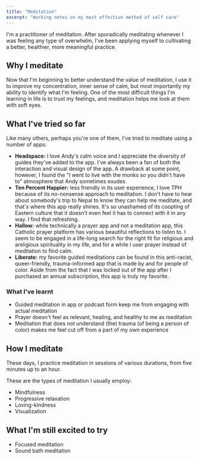 ```yaml
---
title: "Meditation"
excerpt: "Working notes on my most effective method of self care"
---
```

I'm a practitioner of meditation. After sporadically meditating whenever I was feeling any type of overwhelm, I've been applying myself to cultivating a better, healthier, more meaningful practice.

## Why I meditate
Now that I'm beginning to better understand the value of meditation, I use it to improve my concentration, inner sense of calm, but most importantly my ability to identify what I'm feeling. One of the most difficult things I'm learning in life is to trust my feelings, and meditation helps me look at them with soft eyes.

## What I've tried so far
Like many others, perhaps you're one of them, I've tried to meditate using a number of apps:
- **Headspace:** I love Andy's calm voice and I appreciate the diversity of guides they've added to the app. I've always been a fan of both the interaction and visual design of the app. A drawback at some point, however, I found the "I went to live with the monks so you didn't have to" atmosphere that Andy sometimes exudes
- **Ten Percent Happier:** less friendly in its user experience, I love TPH because of its no-nonsense approach to meditation. I don't have to hear about somebody's trip to Nepal to know they can help me meditate, and that's where this app really shines. It's so unashamed of its coopting of Eastern culture that it doesn't even feel it has to connect with it in any way. I find that refreshing. 
- **Hallow:** while technically a prayer app and not a meditation app, this Catholic prayer platform has various beautiful reflections to listen to. I seem to be engaged in a life-long search for the right fit for religious and areligious spirituality in my life, and for a while I user prayer instead of meditation to find calm.
- **Liberate:** my favorite guided meditations can be found in this anti-racist, queer-friendly, trauma-informed app that is made by and for people of color. Aside from the fact that I was locked out of the app after I purchased an annual subscription, this app is truly my favorite.

### What I've learnt
- Guided meditation in app or podcast form keep me from engaging with actual meditation
- Prayer doesn't feel as relevant, healing, and healthy to me as meditation
- Meditation that does not understand (the) trauma (of being a person of color) makes me feel cut off from a part of my own experience

## How I meditate
These days, I practice meditation in sessions of various durations, from five minutes up to an hour. 

These are the types of meditation I usually employ:
- Mindfulness
- Progressive relaxation
- Loving-kindness 
- Visualization

## What I'm still excited to try
- Focused meditation
- Sound bath meditation